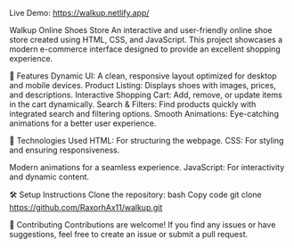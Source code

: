 Live Demo:
https://walkup.netlify.app/

Walkup Online Shoes Store
An interactive and user-friendly online shoe store created using HTML, CSS, and JavaScript. This project showcases a modern e-commerce interface designed to provide an excellent shopping experience.

🌟 Features
Dynamic UI: A clean, responsive layout optimized for desktop and mobile devices.
Product Listing: Displays shoes with images, prices, and descriptions.
Interactive Shopping Cart: Add, remove, or update items in the cart dynamically.
Search & Filters: Find products quickly with integrated search and filtering options.
Smooth Animations: Eye-catching animations for a better user experience.

🚀 Technologies Used
HTML: For structuring the webpage.
CSS: For styling and ensuring responsiveness.

Modern animations for a seamless experience.
JavaScript: For interactivity and dynamic content.


🛠️ Setup Instructions
Clone the repository:
bash
Copy code
git clone https://github.com/RaxorhAx11/walkup.git

🤝 Contributing
Contributions are welcome! If you find any issues or have suggestions, feel free to create an issue or submit a pull request.
